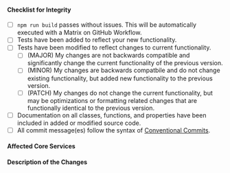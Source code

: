 #### Checklist for Integrity
<!-- Please ignore any items that do not apply. For completed items, change [] to [x]. For ignored items, change [] to [/] -->

- [ ] `npm run build` passes without issues. This will be automatically executed with a Matrix on GitHub Workflow.
- [ ] Tests have been added to reflect your new functionality.
- [ ] Tests have been modified to reflect changes to current functionality.
  - [ ] (MAJOR) My changes are not backwards compatible and significantly change the current functionality of the previous version.
  - [ ] (MINOR) My changes are backwards compatbile and do not change existing functionality, but added new functionality to the previous version.
  - [ ] (PATCH) My changes do not change the current functionality, but may be optimizations or formatting related changes that are functionally identical to the previous version.
- [ ] Documentation on all classes, functions, and properties have been included in added or modified source code.
- [ ] All commit message(es) follow the syntax of [Conventional Commits](https://www.conventionalcommits.org/en/v1.0.0-beta.4/#summary).

#### Affected Core Services
<!-- Please specify any specific areas that may affected by these changes. -->

#### Description of the Changes
<!-- Brief description of the changes you are integrating. If you are adding new features, describe their purpose and what they do. -->
